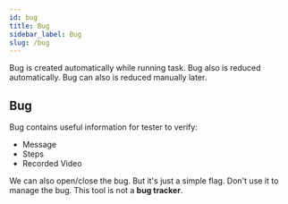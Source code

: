 ```yaml
---
id: bug
title: Bug
sidebar_label: Bug
slug: /bug
---
```


Bug is created automatically while running task. Bug also is reduced automatically. Bug can also is reduced manually
later.

## Bug

Bug contains useful information for tester to verify:

* Message
* Steps
* Recorded Video

We can also open/close the bug. But it's just a simple flag. Don't use it to manage the bug. This tool is not a
**bug tracker**.
